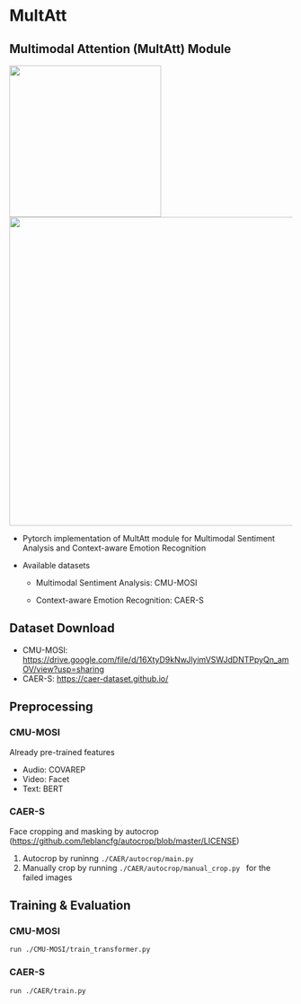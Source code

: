 # MultAtt

## Multimodal Attention (MultAtt) Module

<div>
<img width="270" src="https://user-images.githubusercontent.com/59352765/101871283-a6076d00-3bc6-11eb-93a0-e7c6cfe190c4.png">
<img width="550" src="https://user-images.githubusercontent.com/59352765/101871317-b3bcf280-3bc6-11eb-9734-62a7cf69cf85.png">
  
 - Pytorch implementation of MultAtt module for Multimodal Sentiment Analysis and Context-aware Emotion Recognition
 - Available datasets
 
    - Multimodal Sentiment Analysis: CMU-MOSI
  
    - Context-aware Emotion Recognition: CAER-S

## Dataset Download
  - CMU-MOSI: https://drive.google.com/file/d/16XtyD9kNwJlyimVSWJdDNTPpyQn_amOV/view?usp=sharing
  - CAER-S: https://caer-dataset.github.io/
  
## Preprocessing
  ### CMU-MOSI
  Already pre-trained features
  - Audio: COVAREP
  - Video: Facet
  - Text: BERT
  ### CAER-S
  Face cropping and masking by autocrop (https://github.com/leblancfg/autocrop/blob/master/LICENSE)
  1. Autocrop by runinng 
    ```
    ./CAER/autocrop/main.py
    ```
  2. Manually crop by running 
    ```
    ./CAER/autocrop/manual_crop.py 
    ```
    for the failed images
    
## Training & Evaluation
  ### CMU-MOSI
    run ./CMU-MOSI/train_transformer.py
    
  ### CAER-S
    run ./CAER/train.py
    
